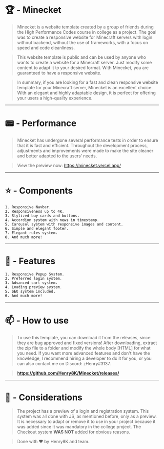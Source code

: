 # 🏆 - Minecket

> Minecket is a website template created by a group of friends during the High Performance Codes course in college as a project. The goal was to create a responsive website for Minecraft servers with login without backend, without the use of frameworks, with a focus on speed and code cleanliness.

> This website template is public and can be used by anyone who wants to create a website for a Minecraft server. Just modify some content to adapt it to your desired format. With Minecket, you are guaranteed to have a responsive website.

> In summary, if you are looking for a fast and clean responsive website template for your Minecraft server, Minecket is an excellent choice. With an elegant and highly adaptable design, it is perfect for offering your users a high-quality experience.

---

# 📟 - Performance

> Minecket has undergone several performance tests in order to ensure that it is fast and efficient. Throughout the development process, adjustments and improvements were made to make the site cleaner and better adapted to the users' needs.

> View the preview now: https://minecket.vercel.app/
---

# ⭐ - Components

```
1. Responsive Navbar.
2. Responsiveness up to 4K.
3. Stylized buy cards and buttons.
4. Accordion system with news in timestamp.
5. Carousel system with responsive images and content.
6. Simple and elegant footer.
7. Elegant rules system.
8. And much more!
```

---

# 🔔 - Features

```
1. Responsive Popup System.
2. Preferred login system.
3. Advanced cart system.
4. Loading preview system.
5. SEO system included.
6. And much more!
```
---

# 📫 - How to use

> To use this template, you can download it from the releases, since they are bug approved and fixed versions! After downloading, extract the zip file to a folder and modify the whole body [HTML] for what you need. If you want more advanced features and don't have the knowledge, I recommend hiring a developer to do it for you, or you can also contact me on Discord: zHenry#3137.

> **https://github.com/Henry8K/Minecket/releases/**

---

# 🎯 - Considerations

> The project has a preview of a login and registration system. This system was all done with JS, as mentioned before, only as a preview. It is necessary to adapt or remove it to use in your project because it was added since it was mandatory in the college project. The Checkout system **WAS NOT** added for obvious reasons.

> Done with ♥️ by Henry8K and team.